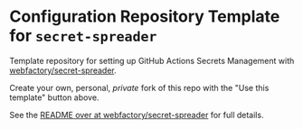 # Configuration Repository Template for `secret-spreader`

Template repository for setting up GitHub Actions Secrets Management with [webfactory/secret-spreader](https://github.com/webfactory/secret-spreader).

Create your own, personal, *private* fork of this repo with the "Use this template" button above.

See the [README over at webfactory/secret-spreader](https://github.com/webfactory/secret-spreader/blob/master/README.md) for full details.


